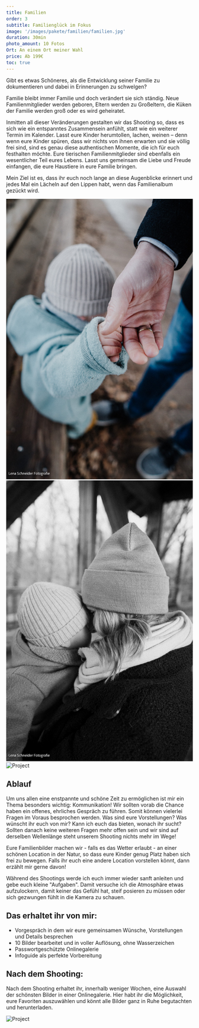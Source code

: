 ```yaml
---
title: Familien
order: 3
subtitle: Familienglück im Fokus
image: '/images/pakete/familien/familien.jpg'
duration: 30min
photo_amount: 10 Fotos
Ort: An einem Ort meiner Wahl 
price: Ab 199€
toc: true
---
```


Gibt es etwas Schöneres, als die Entwicklung seiner Familie zu dokumentieren und dabei in Erinnerungen zu schwelgen? 

Familie bleibt immer Familie und doch verändert sie sich ständig. Neue Familienmitglieder werden geboren, Eltern werden zu Großeltern, die Küken der Familie werden groß oder es wird geheiratet. 

Inmitten all dieser Veränderungen gestalten wir das Shooting so, dass es sich wie ein entspanntes Zusammensein anfühlt, statt wie ein weiterer Termin im Kalender. Lasst eure Kinder herumtollen, lachen, weinen – denn wenn eure Kinder spüren, dass wir nichts von ihnen erwarten und sie völlig frei sind, sind es genau diese authentischen Momente, die ich für euch festhalten möchte. 
Eure tierischen Familienmitglieder sind ebenfalls ein wesentlicher Teil eures Lebens. Lasst uns gemeinsam die Liebe und Freude einfangen, die eure Haustiere in eure Familie bringen. 

Mein Ziel ist es, dass ihr euch noch lange an diese Augenblicke erinnert und jedes Mal ein Lächeln auf den Lippen habt, wenn das Familienalbum gezückt wird.



<div class="gallery-box">
  <div class="gallery">
    <img src="/images/pakete/familien/galerie-2.jpg" loading="lazy" alt="Project">
    <img src="/images/pakete/familien/galerie-1.jpg" loading="lazy" alt="Project">
    <img src="/images/pakete/familien/galerie-3.jpg" loading="lazy" alt="Project">
  </div>

</div>

## Ablauf 

Um uns allen eine enstpannte und schöne Zeit zu ermöglichen ist mir ein Thema besonders wichtig: Kommunikation! 
Wir sollten vorab die Chance haben ein offenes, ehrliches Gespräch zu führen. Somit können vielerlei Fragen im Voraus besprochen werden. 
Was sind eure Vorstellungen? Was wünscht ihr euch von mir? Kann ich euch das bieten, wonach ihr sucht? 
Sollten danach keine weiteren Fragen mehr offen sein und wir sind auf derselben Wellenlänge steht unserem Shooting nichts mehr im Wege!

Eure Familienbilder machen wir - falls es das Wetter erlaubt - an einer schönen Location in der Natur, so dass eure Kinder genug Platz haben sich frei zu bewegen. Falls ihr euch eine andere Location vorstellen könnt, dann erzählt mir gerne davon! 

Während des Shootings werde ich euch immer wieder sanft anleiten und gebe euch kleine "Aufgaben". Damit versuche ich die Atmosphäre etwas aufzulockern, damit keiner das Gefühl hat, steif posieren zu müssen oder sich gezwungen fühlt in die Kamera zu schauen. 

## Das erhaltet ihr von mir: 

- Vorgespräch in dem wir eure gemeinsamen Wünsche, Vorstellungen und Details besprechen
- 10 Bilder bearbeitet und in voller Auflösung, ohne Wasserzeichen 
- Passwortgeschützte Onlinegalerie  
- Infoguide als perfekte Vorbereitung

## Nach dem Shooting: 

Nach dem Shooting erhaltet ihr, innerhalb weniger Wochen, eine Auswahl der schönsten Bilder in einer Onlinegalerie. Hier habt ihr die Möglichkeit, eure Favoriten auszuwählen und könnt alle Bilder ganz in Ruhe begutachten und herunterladen. 



<div class="gallery-box">
  <div class="gallery">
    <img src="/images/pakete/familien/galerie-4.jpg" loading="lazy" alt="Project">

  </div>
</div>


